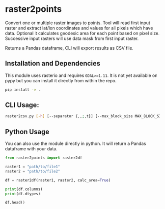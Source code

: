 # raster2points

Convert one or multiple raster images to points.
Tool will read first input raster and extract lat/lon coordinates and values
for all pixels which have data. Optional it calculates geodesic area for each point based on pixel size.
Successive input rasters will use data mask from first input raster.

Returns a Pandas dataframe, CLI will export results as CSV file.


## Installation and Dependencies

This module uses rasterio and requires `GDAL>=1.11`.
It is not yet available on pypy but you can install it directly from within the repo.

```bash
pip install -e .
```

## CLI Usage:
```bash
raster2csv.py [-h] [--separator {,,;,t}] [--max_block_size MAX_BLOCK_SIZE] [--calc_area] INPUT [INPUT ...] OUTPUT

```

## Python Usage
You can also use the module directly in python. It will return a
Pandas dataframe with your data.

```python
from raster2points import raster2df

raster1 = "path/to/file1"
raster2 = "path/to/file2"

df = raster2df(raster1, raster2, calc_area=True)

print(df.columns)
print(df.dtypes)

df.head()
```
